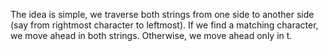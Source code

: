 The idea is simple, we traverse both strings from one side to another side
(say from rightmost character to leftmost). If we find a matching character, we move ahead in both strings. Otherwise, we move ahead only in t.